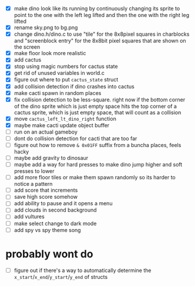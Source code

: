 - [x] make dino look like its running by continuously changing its sprite to point to the one with the left leg lifted and then the one with the right leg lifted
- [x] rename sky.png to bg.png
- [x] change dino.h/dino.c to use "tile" for the 8x8pixel squares in charblocks and "screenblock entry" for the 8x8bit pixel squares that are shown on the screen
- [x] make floor look more realistic
- [x] add cactus
- [x] stop using magic numbers for cactus state
- [x] get rid of unused variables in world.c
- [x] figure out where to put `cactus_state` struct
- [x] add collision detection if dino crashes into cactus
- [x] make cacti spawn in random places
- [x] fix collision detection to be less-square. right now if the bottom corner of the dino sprite which is just empty space hits the top corner of a cactus sprite, which is just empty space, that will count as a collision
- [x] move `cactus_left_lt_dino_right` function
- [x] maybe make cacti update object buffer
- [ ] run on an actual gameboy
- [ ] dont do collision detection for cacti that are too far
- [ ] figure out how to remove `& 0x01FF` suffix from a buncha places, feels hacky
- [ ] maybe add gravity to dinosaur
- [ ] maybe add a way for hard presses to make dino jump higher and soft presses to lower
- [ ] add more floor tiles or make them spawn randomly so its harder to notice a pattern
- [ ] add score that increments
- [ ] save high score somehow
- [ ] add ability to pause and it opens a menu
- [ ] add clouds in second background
- [ ] add vultures
- [ ] make select change to dark mode
- [ ] add spy vs spy theme song

# probably wont do

- [ ] figure out if there's a way to automatically determine the `x_start`/`x_end`/`y_start`/`y_end` of structs

